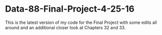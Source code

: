 # Data-88-Final-Project-4-25-16
This is the latest version of my code for the Final Project with some edits all around and an additional closer look at Chapters 32 and 33. 
